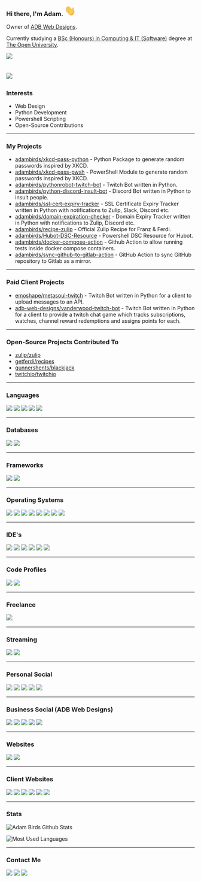 ### Hi there, I'm Adam. <img src="https://raw.githubusercontent.com/ABSphreak/ABSphreak/master/gifs/Hi.gif" width="30px" style="max-width:100%;"/>

Owner of [ADB Web Designs](https://adbwebdesigns.co.uk).

Currently studying a [BSc (Honours) in Computing & IT (Software)](https://www.open.ac.uk/courses/computing-it/degrees/bsc-computing-it-software-q62-soft) degree at [The Open University](https://www.open.ac.uk). 

![](https://komarev.com/ghpvc/?username=your-adambirds&color=green&style=flat-square)

![](https://img.shields.io/github/followers/adambirds.svg?style=social&label=Follow&maxAge=2592000)
---
### Interests
* Web Design
* Python Development
* Powershell Scripting
* Open-Source Contributions

---
### My Projects
* [adambirds/xkcd-pass-python](https://github.com/adambirds/xkcd-pass-python) - Python Package to generate random passwords inspired by XKCD.
* [adambirds/xkcd-pass-pwsh](https://github.com/adambirds/xkcd-pass-pwsh) - PowerShell Module to generate random passwords inspired by XKCD.
* [adambirds/pythonrobot-twitch-bot](https://github.com/adambirds/pythonrobot-twitch-bot) - Twitch Bot written in Python.
* [adambirds/python-discord-insult-bot](https://github.com/adambirds/python-discord-insult-bot) - Discord Bot written in Python to insult people.
* [adambirds/ssl-cert-expiry-tracker](https://github.com/adambirds/ssl-cert-expiry-tracker) - SSL Certificate Expiry Tracker written in Python with notifications to Zulip, Slack, Discord etc.
* [adambirds/domain-expiration-checker](https://github.com/adambirds/domain-expiration-checker) - Domain Expiry Tracker written in Python with notifications to Zulip, Discord etc.
* [adambirds/recipe-zulip](https://github.com/adambirds/recipe-zulip) - Official Zulip Recipe for Franz & Ferdi.
* [adambirds/Hubot-DSC-Resource](https://github.com/adambirds/Hubot-DSC-Resource) - Powershell DSC Resource for Hubot.
* [adambirds/docker-compose-action](https://github.com/adambirds/docker-compose-action) - Github Action to allow running tests inside docker compose containers.
* [adambirds/sync-github-to-gitlab-action](https://github.com/adambirds/sync-github-to-gitlab-action) - GitHub Action to sync GitHub repository to Gitlab as a mirror.

---
### Paid Client Projects
* [emoshape/metasoul-twitch](https://github.com/emoshape/metasoul-twitch) - Twitch Bot written in Python for a client to upload messages to an API.
* [adb-web-designs/vanderwood-twitch-bot](https://github.com/adb-web-designs/vanderwood-twitch-bot) - Twitch Bot written in Python for a client to provide a twitch chat game which tracks subscriptions, watches, channel reward redemptions and assigns points for each.

---
### Open-Source Projects Contributed To
* [zulip/zulip](https://github.com/zulip/zulip)
* [getferdi/recipes](https://github.com/getferdi/recipes)
* [gunnershents/blackjack](https://github.com/gunnershents/blackjack)
* [twitchio/twitchio](https://github.com/twitchio/twitchio)

---
### Languages

<a href="https://www.python.org/"><img src="https://img.shields.io/badge/python%20-%2314354C.svg?&style=for-the-badge&logo=python&logoColor=white"/></a>
<a href="https://github.com/PowerShell/PowerShell"><img src="https://img.shields.io/badge/powershell-0074D0.svg?&style=for-the-badge&logo=powershell&logoColor=white"/></a> 
<a href="https://www.gnu.org/software/bash/"><img src="https://img.shields.io/badge/Bash_Script-121011?style=for-the-badge&logo=gnu-bash&logoColor=white"/></a>
<a href="https://daringfireball.net/projects/markdown/"><img src="https://img.shields.io/badge/Markdown-000000?style=for-the-badge&logo=markdown&logoColor=white"/></a>
<a href="https://www.cprogramming.com"><img src="https://img.shields.io/badge/C-00599C?style=for-the-badge&logo=c&logoColor=white"/></a>

---
### Databases

<a href="https://www.mysql.com/"><img src="https://img.shields.io/badge/mysql-%2300f.svg?&style=for-the-badge&logo=mysql&logoColor=white"/></a> 
<a href="https://www.postgresql.org/"><img src="https://img.shields.io/badge/postgres-%23316192.svg?&style=for-the-badge&logo=postgresql&logoColor=white"/></a>

---
### Frameworks

<a href="https://www.djangoproject.com"><img src="https://img.shields.io/badge/Django-092E20?style=for-the-badge&logo=django&logoColor=green"/></a>
<a href="https://getbootstrap.com"><img src="https://img.shields.io/badge/Bootstrap-563D7C?style=for-the-badge&logo=bootstrap&logoColor=white"/></a>

---
### Operating Systems

<a href="https://www.microsoft.com/en-in/windows"><img src="https://img.shields.io/badge/Windows-0078D6?style=for-the-badge&logo=windows&logoColor=white"></a>
<a href="https://www.linux.org"><img src="https://img.shields.io/badge/Linux-FCC624?style=for-the-badge&logo=linux&logoColor=black"></a>
<a href="https://ubuntu.com/"><img src="https://img.shields.io/badge/Ubuntu-E95420?style=for-the-badge&logo=ubuntu&logoColor=white"></a>
<a href="https://www.centos.org"><img src="https://img.shields.io/badge/CentOS-8E2175?style=for-the-badge&logo=centos&logoColor=white"></a>
<a href="https://www.redhat.com/en"><img src="https://img.shields.io/badge/Red%20Hat-EE0000?style=for-the-badge&logo=redhat&logoColor=white"></a>
<a href="https://www.apple.com/uk/ios"><img src="https://img.shields.io/badge/iOS-000000?style=for-the-badge&logo=ios&logoColor=white"></a>
<a href="https://www.apple.com/uk/macos"><img src="https://img.shields.io/badge/mac%20os-000000?style=for-the-badge&logo=apple&logoColor=white"></a> 
<a href="https://www.android.com/intl/en_in/"><img src="https://img.shields.io/badge/Android-3DDC84?style=for-the-badge&logo=android&logoColor=white"></a> 

---
### IDE's
<a href="https://code.visualstudio.com"><img src="https://img.shields.io/badge/VS_Code-0078D4?style=for-the-badge&logo=visual%20studio%20code&logoColor=white"></a>
<a href="https://visualstudio.microsoft.com"><img src="https://img.shields.io/badge/Visual_Studio-5C2D91?style=for-the-badge&logo=visual%20studio&logoColor=white"></a>
<a href="https://www.vim.org"><img src="https://img.shields.io/badge/VIM-%2311AB00.svg?&style=for-the-badge&logo=vim&logoColor=white"></a>
<a href="https://www.sublimetext.com"><img src="https://img.shields.io/badge/sublime_text-%23575757.svg?&style=for-the-badge&logo=sublime-text&logoColor=important"></a>
<a href="https://notepad-plus-plus.org"><img src="https://img.shields.io/badge/Notepad++-90E59A.svg?style=for-the-badge&logo=notepad%2B%2B&logoColor=black"></a>
<a href="https://atom.io"><img src="https://img.shields.io/badge/Atom-66595C?style=for-the-badge&logo=Atom&logoColor=white"></a>

---
### Code Profiles

<a href="https://github.com/adambirds"><img src="https://img.shields.io/badge/github%20-%23121011.svg?&style=for-the-badge&logo=github&logoColor=white"/></a>
<a href="https://gitlab.com/adambirds"><img src="https://img.shields.io/badge/GitLab-330F63?style=for-the-badge&logo=gitlab&logoColor=white"/></a>

---
### Freelance
<a href="https://www.fiverr.com/adbwebdesigns"><img src="https://img.shields.io/badge/fiverr-1DBF73?style=for-the-badge&logo=fiverr&logoColor=white"/></a>

---
### Streaming

<a href="https://twitch.tv/codingandgamingwithadam"><img src="https://img.shields.io/badge/Twitch-9146FF?style=for-the-badge&logo=twitch&logoColor=white"/></a>
<a href="https://www.youtube.com/channel/UCOJ37qE6yr-7fspsgzpTGkQ"><img src="https://img.shields.io/badge/YouTube-FF0000?style=for-the-badge&logo=youtube&logoColor=white"/></a>

---
### Personal Social

<a href="https://discord.gg/f5veJaa4ZX"><img src="https://img.shields.io/badge/Discord-5865F2?style=for-the-badge&logo=discord&logoColor=white"/></a> 
<a href="https://www.linkedin.com/in/adambirds"><img src="https://img.shields.io/badge/adambirds%20-%230077B5.svg?&style=for-the-badge&logo=linkedin&logoColor=white"/></a> 
<a href="https://twitter.com/adam_birds"><img src="https://img.shields.io/badge/adam_birds%20-%231DA1F2.svg?&style=for-the-badge&logo=Twitter&logoColor=white"/></a>
<a href="https://instagram.com/adambirds"><img src="https://img.shields.io/badge/adambirds-E4405F?style=for-the-badge&logo=instagram&logoColor=white"/></a>
<a href="https://stackoverflow.com/users/5156025/adam-birds"><img src="https://img.shields.io/badge/adambirds-FE7A16?style=for-the-badge&logo=stack-overflow&logoColor=white"/></a>

---
### Business Social (ADB Web Designs)

<a href="https://facebook.com/adbwebdesigns"><img src="https://img.shields.io/badge/adbwebdesigns-1877F2?style=for-the-badge&logo=facebook&logoColor=white"/></a>
<a href="https://www.linkedin.com/company/adbwebdesigns"><img src="https://img.shields.io/badge/adbwebdesigns%20-%230077B5.svg?&style=for-the-badge&logo=linkedin&logoColor=white"/></a> 
<a href="https://twitter.com/adbwebdesigns"><img src="https://img.shields.io/badge/adbwebdesigns%20-%231DA1F2.svg?&style=for-the-badge&logo=Twitter&logoColor=white"/></a>
<a href="https://instagram.com/adbwebdesigns"><img src="https://img.shields.io/badge/adbwebdesigns-E4405F?style=for-the-badge&logo=instagram&logoColor=white"/></a>
<a href="https://dribbble.com/adbwebdesigns"><img src="https://img.shields.io/badge/Dribbble-EA4C89?style=for-the-badge&logo=dribbble&logoColor=white"/></a>

---
### Websites

<a href="https://adambirds.co.uk"><img src="https://img.shields.io/badge/Personal_Website-D52027?style=for-the-badge&logo=wordpress&logoColor=white"/></a>
<a href="https://adbwebdesigns.co.uk"><img src="https://img.shields.io/badge/ADB_Web_Designs-009FE3?style=for-the-badge&logo=wordpress&logoColor=white"/></a>

---
### Client Websites

<a href="https://budgetgirl.com"><img src="https://img.shields.io/badge/Budget_Girl-BEE6DC?style=for-the-badge&logo=wordpress&logoColor=white"/></a>
<a href="https://carepackageinabox.co.uk"><img src="https://img.shields.io/badge/Care_Package_In_A_Box-C3E0DC?style=for-the-badge&logo=wordpress&logoColor=white"/></a>
<a href="https://suescents.co.uk"><img src="https://img.shields.io/badge/Sue's_Scents-FF63B1?style=for-the-badge&logo=wordpress&logoColor=white"/></a>
<a href="https://sundayleaguesports.com"><img src="https://img.shields.io/badge/Sunday_League_Sports-D40B0B?style=for-the-badge&logo=wordpress&logoColor=white"/></a>
<a href="https://victorianbuschaters.com.au"><img src="https://img.shields.io/badge/Victorian_Bus_Charters-135276?style=for-the-badge&logo=wordpress&logoColor=white"/></a>
<a href="https://welcometo.travel"><img src="https://img.shields.io/badge/Welcome_To_Travel-FFCE00?style=for-the-badge&logo=wordpress&logoColor=white"/></a>

---
### Stats

![Adam Birds Github Stats](https://github-readme-stats.vercel.app/api?username=adambirds&theme=blue-green)

![Most Used Languages](https://github-readme-stats.vercel.app/api/top-langs/?username=adambirds&theme=blue-green)

---
### Contact Me

<a href="https://wa.me/message/VRBO7LE6YHFIF1"><img src="https://img.shields.io/badge/WhatsApp-25D366?style=for-the-badge&logo=whatsapp&logoColor=white"/></a>
<a href="https://m.me/adbwebdesigns"><img src="https://img.shields.io/badge/Messenger-00B2FF?style=for-the-badge&logo=messenger&logoColor=white"/></a>
<a href="mailto:enquiries@adbwebdesigns.co.uk"><img src="https://img.shields.io/badge/Email-000000?style=for-the-badge&logo=gmail&logoColor=white"/></a>
